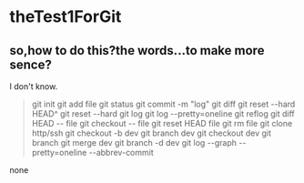 # theTest1ForGit
## so,how to do this?the words...to make more sence?
I don't know.
>
> git init
> git add file
> git status
> git commit -m "log"
> git diff
> git reset --hard HEAD^
> git reset --hard <commit id>
> git log
> git log --pretty=oneline
> git reflog
> git diff HEAD -- file
> git checkout -- file
> git reset HEAD file
> git rm file
> git clone http/ssh
> git checkout -b dev
> git branch dev
> git checkout dev
> git branch
> git merge dev
> git branch -d dev
> git log --graph --pretty=oneline --abbrev-commit
>
none
